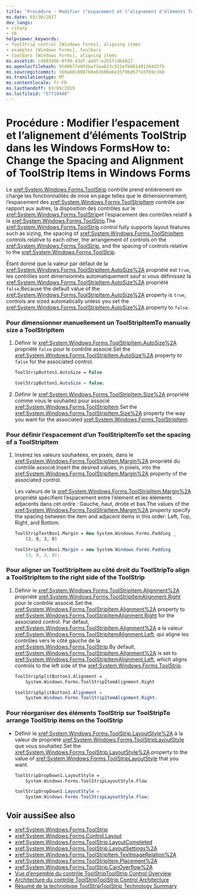 ```yaml
---
title: 'Procédure : Modifier l’espacement et l’alignement d’éléments ToolStrip dans les Windows Forms'
ms.date: 03/30/2017
dev_langs:
- csharp
- vb
helpviewer_keywords:
- ToolStrip control [Windows Forms], aligning items
- examples [Windows Forms], toolbars
- toolbars [Windows Forms], aligning items
ms.assetid: cd483466-0f49-43df-addf-e2b5fcd64027
ms.openlocfilehash: 954087fa893baf3aa623c912efb081491304d3fb
ms.sourcegitcommit: 160a88c8087b0e63606e6e35f9bd57fa5f69c168
ms.translationtype: MT
ms.contentlocale: fr-FR
ms.lasthandoff: 03/09/2019
ms.locfileid: "57719440"
---
```

# <a name="how-to-change-the-spacing-and-alignment-of-toolstrip-items-in-windows-forms"></a><span data-ttu-id="12217-102">Procédure : Modifier l’espacement et l’alignement d’éléments ToolStrip dans les Windows Forms</span><span class="sxs-lookup"><span data-stu-id="12217-102">How to: Change the Spacing and Alignment of ToolStrip Items in Windows Forms</span></span>
<span data-ttu-id="12217-103">Le <xref:System.Windows.Forms.ToolStrip> contrôle prend entièrement en charge les fonctionnalités de mise en page telles que le dimensionnement, l’espacement des <xref:System.Windows.Forms.ToolStripItem> contrôle par rapport aux autres, la disposition des contrôles sur le <xref:System.Windows.Forms.ToolStrip>et l’espacement des contrôles relatif à la <xref:System.Windows.Forms.ToolStrip>.</span><span class="sxs-lookup"><span data-stu-id="12217-103">The <xref:System.Windows.Forms.ToolStrip> control fully supports layout features such as sizing, the spacing of <xref:System.Windows.Forms.ToolStripItem> controls relative to each other, the arrangement of controls on the <xref:System.Windows.Forms.ToolStrip>, and the spacing of controls relative to the <xref:System.Windows.Forms.ToolStrip>.</span></span>  
  
 <span data-ttu-id="12217-104">Étant donné que la valeur par défaut de la <xref:System.Windows.Forms.ToolStripItem.AutoSize%2A> propriété est `true`, les contrôles sont dimensionnés automatiquement sauf si vous définissez la <xref:System.Windows.Forms.ToolStripItem.AutoSize%2A> propriété `false`.</span><span class="sxs-lookup"><span data-stu-id="12217-104">Because the default value of the <xref:System.Windows.Forms.ToolStripItem.AutoSize%2A> property is `true`, controls are sized automatically unless you set the <xref:System.Windows.Forms.ToolStripItem.AutoSize%2A> property to `false`.</span></span>  
  
### <a name="to-manually-size-a-toolstripitem"></a><span data-ttu-id="12217-105">Pour dimensionner manuellement un ToolStripItem</span><span class="sxs-lookup"><span data-stu-id="12217-105">To manually size a ToolStripItem</span></span>  
  
1.  <span data-ttu-id="12217-106">Définir le <xref:System.Windows.Forms.ToolStripItem.AutoSize%2A> propriété `false` pour le contrôle associé.</span><span class="sxs-lookup"><span data-stu-id="12217-106">Set the <xref:System.Windows.Forms.ToolStripItem.AutoSize%2A> property to `false` for the associated control.</span></span>  
  
    ```vb  
    ToolStripButton1.AutoSize = False  
    ```  
  
    ```csharp  
    toolStripButton1.AutoSize = false;  
    ```  
  
2.  <span data-ttu-id="12217-107">Définir le <xref:System.Windows.Forms.ToolStripItem.Size%2A> propriété comme vous le souhaitez pour associé <xref:System.Windows.Forms.ToolStripItem>.</span><span class="sxs-lookup"><span data-stu-id="12217-107">Set the <xref:System.Windows.Forms.ToolStripItem.Size%2A> property the way you want for the associated <xref:System.Windows.Forms.ToolStripItem>.</span></span>  
  
### <a name="to-set-the-spacing-of-a-toolstripitem"></a><span data-ttu-id="12217-108">Pour définir l’espacement d’un ToolStripItem</span><span class="sxs-lookup"><span data-stu-id="12217-108">To set the spacing of a ToolStripItem</span></span>  
  
1.  <span data-ttu-id="12217-109">Insérez les valeurs souhaitées, en pixels, dans le <xref:System.Windows.Forms.ToolStripItem.Margin%2A> propriété du contrôle associé.</span><span class="sxs-lookup"><span data-stu-id="12217-109">Insert the desired values, in pixels, into the <xref:System.Windows.Forms.ToolStripItem.Margin%2A> property of the associated control.</span></span>  
  
     <span data-ttu-id="12217-110">Les valeurs de la <xref:System.Windows.Forms.ToolStripItem.Margin%2A> propriété spécifient l’espacement entre l’élément et les éléments adjacents dans cet ordre : Gauche, haut, droite et bas.</span><span class="sxs-lookup"><span data-stu-id="12217-110">The values of the <xref:System.Windows.Forms.ToolStripItem.Margin%2A> property specify the spacing between the item and adjacent items in this order: Left, Top, Right, and Bottom.</span></span>  
  
    ```vb  
    ToolStripTextBox1.Margin = New System.Windows.Forms.Padding _  
        (3, 0, 3, 0)  
    ```  
  
    ```csharp  
    toolStripTextBox1.Margin = new System.Windows.Forms.Padding   
        (3, 0, 3, 0);  
    ```  
  
### <a name="to-align-a-toolstripitem-to-the-right-side-of-the-toolstrip"></a><span data-ttu-id="12217-111">Pour aligner un ToolStripItem au côté droit du ToolStrip</span><span class="sxs-lookup"><span data-stu-id="12217-111">To align a ToolStripItem to the right side of the ToolStrip</span></span>  
  
1.  <span data-ttu-id="12217-112">Définir le <xref:System.Windows.Forms.ToolStripItem.Alignment%2A> propriété <xref:System.Windows.Forms.ToolStripItemAlignment.Right> pour le contrôle associé.</span><span class="sxs-lookup"><span data-stu-id="12217-112">Set the <xref:System.Windows.Forms.ToolStripItem.Alignment%2A> property to <xref:System.Windows.Forms.ToolStripItemAlignment.Right> for the associated control.</span></span> <span data-ttu-id="12217-113">Par défaut, <xref:System.Windows.Forms.ToolStripItem.Alignment%2A> a la valeur <xref:System.Windows.Forms.ToolStripItemAlignment.Left>, qui aligne les contrôles vers le côté gauche de la <xref:System.Windows.Forms.ToolStrip>.</span><span class="sxs-lookup"><span data-stu-id="12217-113">By default, <xref:System.Windows.Forms.ToolStripItem.Alignment%2A> is set to <xref:System.Windows.Forms.ToolStripItemAlignment.Left>, which aligns controls to the left side of the <xref:System.Windows.Forms.ToolStrip>.</span></span>  
  
    ```vb  
    ToolStripSplitButton1.Alignment = _  
        System.Windows.Forms.ToolStripItemAlignment.Right  
    ```  
  
    ```csharp  
    toolStripSplitButton1.Alignment =   
        System.Windows.Forms.ToolStripItemAlignment.Right;  
    ```  
  
### <a name="to-arrange-toolstrip-items-on-the-toolstrip"></a><span data-ttu-id="12217-114">Pour réorganiser des éléments ToolStrip sur ToolStrip</span><span class="sxs-lookup"><span data-stu-id="12217-114">To arrange ToolStrip items on the ToolStrip</span></span>  
  
-   <span data-ttu-id="12217-115">Définir le <xref:System.Windows.Forms.ToolStrip.LayoutStyle%2A> à la valeur de propriété <xref:System.Windows.Forms.ToolStripLayoutStyle> que vous souhaitez.</span><span class="sxs-lookup"><span data-stu-id="12217-115">Set the <xref:System.Windows.Forms.ToolStrip.LayoutStyle%2A> property to the value of <xref:System.Windows.Forms.ToolStripLayoutStyle> that you want.</span></span>  
  
    ```vb  
    ToolStripDropDown1.LayoutStyle = _  
        System.Windows.Forms.ToolStripLayoutStyle.Flow  
    ```  
  
    ```csharp  
    toolStripDropDown1.LayoutStyle =   
        System.Windows.Forms.ToolStripLayoutStyle.Flow;  
    ```  
  
## <a name="see-also"></a><span data-ttu-id="12217-116">Voir aussi</span><span class="sxs-lookup"><span data-stu-id="12217-116">See also</span></span>
- <xref:System.Windows.Forms.ToolStrip>
- <xref:System.Windows.Forms.Control.Layout>
- <xref:System.Windows.Forms.ToolStrip.LayoutCompleted>
- <xref:System.Windows.Forms.ToolStrip.LayoutSettings%2A>
- <xref:System.Windows.Forms.ToolStripItem.TextImageRelation%2A>
- <xref:System.Windows.Forms.ToolStripItem.Placement%2A>
- <xref:System.Windows.Forms.ToolStrip.CanOverflow%2A>
- [<span data-ttu-id="12217-117">Vue d’ensemble du contrôle ToolStrip</span><span class="sxs-lookup"><span data-stu-id="12217-117">ToolStrip Control Overview</span></span>](toolstrip-control-overview-windows-forms.md)
- [<span data-ttu-id="12217-118">Architecture du contrôle ToolStrip</span><span class="sxs-lookup"><span data-stu-id="12217-118">ToolStrip Control Architecture</span></span>](toolstrip-control-architecture.md)
- [<span data-ttu-id="12217-119">Résumé de la technologie ToolStrip</span><span class="sxs-lookup"><span data-stu-id="12217-119">ToolStrip Technology Summary</span></span>](toolstrip-technology-summary.md)
